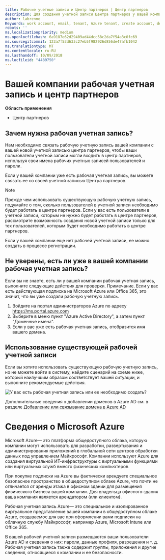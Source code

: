 ```yaml
---
title: Рабочие учетные записи и Центр партнеров | Центр партнеров
description: Для создания учетной записи Центра партнеров у вашей компании должна быть рабочая учетная запись.
author: labrenne
Keywords: work account, email, tenant, Azure tenant, create account, domain name
robots: ''
ms.localizationpriority: medium
ms.openlocfilehash: 6a9187e62d29409ad44dcc58c2da7f54a3c0fc69
ms.sourcegitcommit: 123a7f53d633c27eb5f982926d856de47afb1042
ms.translationtype: MT
ms.contentlocale: ru-RU
ms.lasthandoff: 10/09/2018
ms.locfileid: "4489750"
---
```

# <a name="your-company-work-account-and-the-partner-center"></a>Вашей компании рабочая учетная запись и центр партнеров  

**Область применения**

-  Центр партнеров

## <a name="why-you-need-a-work-account"></a>Зачем нужна рабочая учетная запись?

Нам необходимо связать рабочую учетную запись вашей компании с вашей новой учетной записью центра партнеров, чтобы ваши пользователи учетной записи могли входить в центр партнеров, используя свои имена рабочих учетных записей пользователей и пароли.

Если у вашей компании уже есть рабочая учетная запись, вы можете связать ее со своей учетной записью Центра партнеров. 

> [!NOTE]  
>  Прежде чем использовать существующую рабочую учетную запись, подумайте о том, сколько пользователей в учетной записи необходимо будет работать в центре партнеров. Если у вас есть пользователи в учетной записи, которым не нужно будет работать в центре партнеров, рассмотрите возможность создания новой учетной записи только для тех пользователей, которым будет необходимо работать в центре партнеров.

Если у вашей компании еще нет рабочей учетной записи, ее можно создать в процессе регистрации. 

## <a name="not-sure-if-your-company-already-has-a-work-account"></a>Не уверены, есть ли уже в вашей компании рабочая учетная запись?

Если вы не знаете, есть ли у вашей компании рабочая учетная запись, выполните следующие действия для проверки. Примечание. Если у вас есть действующая подписка на Microsoft Azure или Office 365, это значит, что вы уже создали рабочую учетную запись.
1.  Войдите на портал администраторов Azure по адресу https://ms.portal.azure.com
2.  Выберите в меню пункт "Azure Active Directory", а затем пункт "Доменные имена".
3.  Если у вас уже есть рабочая учетная запись, отобразится имя вашего домена.

## <a name="using-an-existing-work-account"></a>Использование существующей рабочей учетной записи

Если вы хотите использовать существующую рабочую учетную запись, но не можете войти в систему, найдите сценарий на схеме ниже, который наилучшим образом соответствует вашей ситуации, и выполните рекомендуемые действия. 

![У вас есть рабочая учетная запись или ее необходимо создать?](images/onboardingAADFlow.png)

Дополнительные сведения о добавлении доменов в Azure AD см. в разделе [Добавление или связывание домена в Azure AD](https://docs.microsoft.com/azure/active-directory/active-directory-add-domain)

# <a name="about-microsoft-azure"></a>Сведения о Microsoft Azure

Microsoft Azure— это платформа общедоступного облака, которую компании могут использовать для разработки, развертывания и администрирования приложений в глобальной сети центров обработки данных под управлением Майкрософт. Компании используют Azure для создания виртуальной ИТ-инфраструктуры с виртуальными функциями или виртуальных служб вместо физических компьютеров. 

При покупке подписки на Azure вы фактически арендуете специальное безопасное пространство в общедоступном облаке Azure, что почти не отличается от аренды этажа в офисном здании для размещения физического бизнеса вашей компании. Для владельца офисного здания ваша компания является арендатором (или клиентом). 

Рабочая учетная запись Azure— это специальное и изолированное виртуальное представление вашей компании в общедоступном облаке Azure, создаваемое для вас при оформлении вами подписки на облачную службу Майкрософт, например Azure, Microsoft Intune или Office 365. 

В вашей рабочей учетной записи размещаются ваши пользователи Azure AD и сведения о них: пароли, данные профиля, разрешения и т. д. Рабочая учетная запись также содержит группы, приложения и другие сведения, относящиеся к компании и ее безопасности. 
